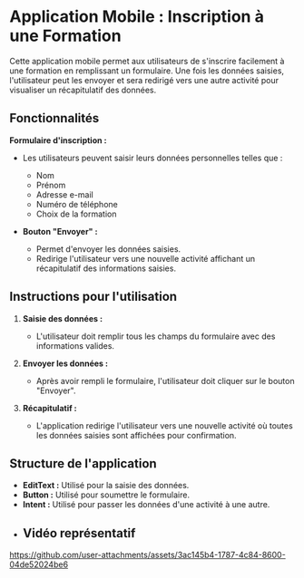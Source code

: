 # Application Mobile : Inscription à une Formation

Cette application mobile permet aux utilisateurs de s'inscrire facilement à une formation en remplissant un formulaire. Une fois les données saisies, l'utilisateur peut les envoyer et sera redirigé vers une autre activité pour visualiser un récapitulatif des données.

## Fonctionnalités

**Formulaire d'inscription :** 
  - Les utilisateurs peuvent saisir leurs données personnelles telles que :
    - Nom
    - Prénom
    - Adresse e-mail
    - Numéro de téléphone
    - Choix de la formation

- **Bouton "Envoyer" :** 
  - Permet d'envoyer les données saisies.
  - Redirige l'utilisateur vers une nouvelle activité affichant un récapitulatif des informations saisies.

## Instructions pour l'utilisation

1. **Saisie des données :**
   - L'utilisateur doit remplir tous les champs du formulaire avec des informations valides.

2. **Envoyer les données :**
   - Après avoir rempli le formulaire, l'utilisateur doit cliquer sur le bouton "Envoyer".

3. **Récapitulatif :**
   - L'application redirige l'utilisateur vers une nouvelle activité où toutes les données saisies sont affichées pour confirmation.

## Structure de l'application

- **EditText :** Utilisé pour la saisie des données.
- **Button :** Utilisé pour soumettre le formulaire.
- **Intent :** Utilisé pour passer les données d'une activité à une autre.
- 
  ## Vidéo représentatif

https://github.com/user-attachments/assets/3ac145b4-1787-4c84-8600-04de52024be6
  
 
